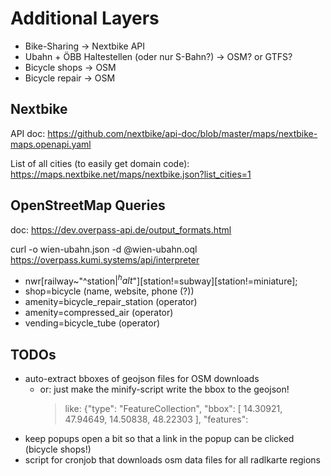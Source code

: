 # Additional Layers

- Bike-Sharing -> Nextbike API
- Ubahn + ÖBB Haltestellen (oder nur S-Bahn?) -> OSM? or GTFS?
- Bicycle shops -> OSM
- Bicycle repair -> OSM

## Nextbike

API doc: https://github.com/nextbike/api-doc/blob/master/maps/nextbike-maps.openapi.yaml

List of all cities (to easily get domain code): https://maps.nextbike.net/maps/nextbike.json?list_cities=1

## OpenStreetMap Queries

doc: https://dev.overpass-api.de/output_formats.html

  curl -o wien-ubahn.json -d @wien-ubahn.oql https://overpass.kumi.systems/api/interpreter


- nwr[railway~"^station$|^halt$"][station!=subway][station!=miniature];
- shop=bicycle (name, website, phone (?))
- amenity=bicycle_repair_station (operator)
- amenity=compressed_air (operator)
- vending=bicycle_tube (operator)


## TODOs

- auto-extract bboxes of geojson files for OSM downloads
  - or: just make the minify-script write the bbox to the geojson!
    > like: {"type": "FeatureCollection", "bbox": [ 14.30921, 47.94649, 14.50838, 48.22303 ], "features":
- keep popups open a bit so that a link in the popup can be clicked (bicycle shops!)
- script for cronjob that downloads osm data files for all radlkarte regions
